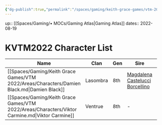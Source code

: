 ```yaml
---
{"dg-publish":true,"permalink":"/spaces/gaming/keith-grace-games/vtm-2022/mo-cs/kvtm-2022-character-list-moc/","dgHomeLink":true,"dgPassFrontmatter":true}
---
```


up:: [[Spaces/Gaming/• MOCs/Gaming Atlas|Gaming Atlas]]
dates:: 2022-08-19

# KVTM2022 Character List


| Name                                                                                            | Clan     | Gen | Sire                                                                                                 | Type    | Player |
| ----------------------------------------------------------------------------------------------- | -------- | --- | ---------------------------------------------------------------------------------------------------- | ------- | ------ |
| [[Spaces/Gaming/Keith Grace Games/VTM 2022/Areas/Characters/Damien Black.md\|Damien Black]]     | Lasombra | 8th | [Magdalena Castelucci Borcellino](https://whitewolf.fandom.com/wiki/Magdalena_Castelucci_Borcellino) | Vampire | Joshua |
| [[Spaces/Gaming/Keith Grace Games/VTM 2022/Areas/Characters/Viktor Carmine.md\|Viktor Carmine]] | Ventrue  | 8th | \-                                                                                                   | Vampire | Mathew |

